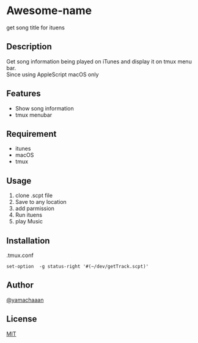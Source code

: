 # Awesome-name

get song title for ituens  

## Description

Get song information being played on iTunes and display it on tmux menu bar.  
Since using AppleScript macOS only  

## Features

- Show song information
- tmux menubar

## Requirement

- itunes
- macOS
- tmux

## Usage

1. clone .scpt file
2. Save to any location
3. add parmission
4. Run ituens
5. play Music

## Installation

.tmux.conf

```
set-option  -g status-right '#(~/dev/getTrack.scpt)'
```

## Author

[@yamachaaan](https://twitter.com/ymzkryo)

## License

[MIT](https://github.com/yamachaaan/gst_itunes/blob/master/LICENSE)
